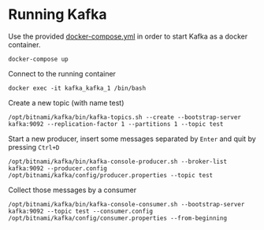 # Running Kafka

Use the provided [docker-compose.yml](docker-compose.yml) in order to start Kafka as a docker container.

    docker-compose up

Connect to the running container

    docker exec -it kafka_kafka_1 /bin/bash

Create a new topic (with name test)

    /opt/bitnami/kafka/bin/kafka-topics.sh --create --bootstrap-server kafka:9092 --replication-factor 1 --partitions 1 --topic test

Start a new producer, insert some messages separated by `Enter` and quit by pressing `Ctrl+D`

    /opt/bitnami/kafka/bin/kafka-console-producer.sh --broker-list kafka:9092 --producer.config /opt/bitnami/kafka/config/producer.properties --topic test

Collect those messages by a consumer
    
    /opt/bitnami/kafka/bin/kafka-console-consumer.sh --bootstrap-server kafka:9092 --topic test --consumer.config /opt/bitnami/kafka/config/consumer.properties --from-beginning

